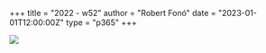+++
title = "2022 - w52"
author = "Robert Fonó"
date = "2023-01-01T12:00:00Z"
type = "p365"
+++

![](2022-w52.jpg)

